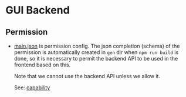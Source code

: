 # GUI Backend

## Permission

- [main.json](./capabilities/main.json) is permission config.
  The json completion (schema) of the permission is automatically created in `gen` dir when `npm run build` is done, so it is necessary to permit the backend API to be used in the frontend based on this.

  Note that we cannot use the backend API unless we allow it.

  See: [capability](https://v2.tauri.app/develop/resources/#accessing-files-in-javascript)
